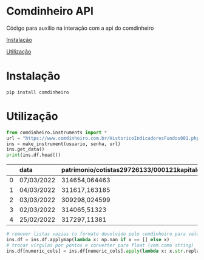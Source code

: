 # Comdinheiro API

Código para auxílio na interação com a api do comdinheiro

[Instalação](#instalação)

[Utilização](#utilização)

# Instalação

`pip install comdinheiro`

# Utilização
```python
from comdinheiro.instruments import *
url = "https://www.comdinheiro.com.br/HistoricoIndicadoresFundos001.php?&cnpjs=29726133000121+28581166000168&data_ini=16112021&data_fim=07032022&indicadores=patrimonio~cotistas+beta_48m+valor_total+captacao+resgate+valor_cota&op01=tabela_h&num_casas=2&enviar_email=0&periodicidade=diaria&cabecalho_excel=modo2&transpor=0&asc_desc=desc&tipo_grafico=linha&relat_alias_automatico=cmd_alias_01"
ins = make_instrument(usuario, senha, url)
ins.get_data()
print(ins.df.head())
```
|    | data       | patrimonio/cotistas29726133/000121kapitalo_k10_ficfi_mm   | beta48_meses29726133/000121kapitalo_k10_ficfi_mm   | valor_dos_ativos29726133/000121kapitalo_k10_ficfi_mm   | captacao_no_diar$29726133/000121kapitalo_k10_ficfi_mm   | resgate_no_diar$29726133/000121kapitalo_k10_ficfi_mm   | valor_da_cota29726133/000121kapitalo_k10_ficfi_mm   | patrimonio/cotistas28581166/000168vinland_macro_ficfi_mm   | beta48_meses28581166/000168vinland_macro_ficfi_mm   | valor_dos_ativos28581166/000168vinland_macro_ficfi_mm   | captacao_no_diar$28581166/000168vinland_macro_ficfi_mm   | resgate_no_diar$28581166/000168vinland_macro_ficfi_mm   | valor_da_cota28581166/000168vinland_macro_ficfi_mm   |
|---:|:-----------|:----------------------------------------------------------|:---------------------------------------------------|:-------------------------------------------------------|:--------------------------------------------------------|:-------------------------------------------------------|:----------------------------------------------------|:-----------------------------------------------------------|:----------------------------------------------------|:--------------------------------------------------------|:---------------------------------------------------------|:--------------------------------------------------------|:-----------------------------------------------------|
|  0 | 07/03/2022 | 314654,064463                                             | []                                                 | 1654596668,51                                          | 22533926,79                                             | 1016487,78                                             | 1,5555606                                           | 235930,815333                                              | []                                                  | 267947961,08                                            | 441772,22                                                | 134207,99                                               | 1,3683933                                            |
|  1 | 04/03/2022 | 311617,163185                                             | []                                                 | 1629380881,25                                          | 10951129,92                                             | 300846,77                                              | 1,5532464                                           | 236656,310492                                              | []                                                  | 266736243,47                                            | 1189300                                                  | 121449,97                                               | 1,3644215                                            |
|  2 | 03/03/2022 | 309298,024599                                             | []                                                 | 1633719325,84                                          | 9525157,75                                              | 30535139,18                                            | 1,5414114                                           | 237858,792813                                              | []                                                  | 267052516,4                                             | 64610,76                                                 | 10810                                                   | 1,367055                                             |
|  3 | 02/03/2022 | 314065,51323                                              | []                                                 | 1615898370,64                                          | 1387029,58                                              | 858397,74                                              | 1,5342904                                           | 239658,350155                                              | []                                                  | 265148872,81                                            | 1006239                                                  | 132682,58                                               | 1,3640137                                            |
|  4 | 25/02/2022 | 317297,11381                                              | []                                                 | 1626170136,95                                          | 14507714,4                                              | 341860,18                                              | 1,5430078                                           | 240792,535575                                              | []                                                  | 267264207,81                                            | 825205,93                                                | 330097,29                                               | 1,3725289                                            |

```python
# remover listas vazias (o formato devolvido pelo comdinheiro para valores nulos)
ins.df = ins.df.applymap(lambda x: np.nan if x == [] else x)
# trocar vírgulas por pontos e converter para float (vem como string)
ins.df[numeric_cols] = ins.df[numeric_cols].apply(lambda x: x.str.replace(",", ".").astype(float))
```
